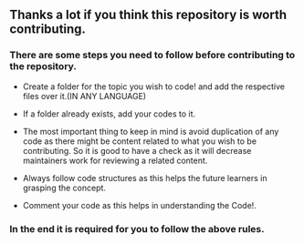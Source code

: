 ## Thanks a lot if you think this repository is worth contributing. 

### There are some steps you need to follow before contributing to the repository.

-  Create a folder for the topic you wish to code! and add the respective files over it.(IN ANY LANGUAGE)

-  If a folder already exists, add your codes to it.

-  The most important thing to keep in mind is avoid duplication of any code as there might be content related to what you wish to be contributing. So it is good to have a check as it will decrease maintainers work for reviewing a related content.

-  Always follow code structures as this helps the future learners in grasping the concept.

-  Comment your code as this helps in understanding the Code!.

### In the end it is required for you to follow the above rules.
